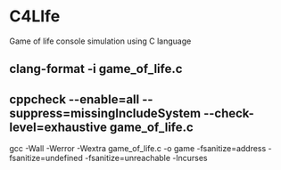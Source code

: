 # C4LIfe
Game of life console simulation using C language

clang-format -i game_of_life.c
---
cppcheck --enable=all --suppress=missingIncludeSystem --check-level=exhaustive game_of_life.c
---
gcc -Wall -Werror -Wextra game_of_life.c -o game -fsanitize=address -fsanitize=undefined -fsanitize=unreachable -lncurses
